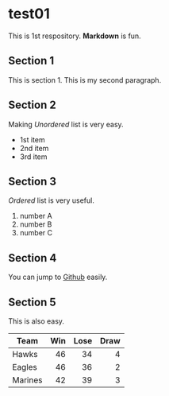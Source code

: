 # test01
 
This is 1st respository.
**Markdown** is fun.

## Section 1
This is section 1.
This is my second paragraph.

## Section 2
Making *Unordered* list is very easy.

* 1st item
* 2nd item
* 3rd item

## Section 3
*Ordered* list is very useful.

1. number A
1. number B
1. number C

## Section 4

You can jump to [Github](https://github.com) easily.

## Section 5

This is also easy.

|Team   |Win | Lose | Draw |
|-------|---:|-----:|-----:|
|Hawks  |  46|    34|     4|
|Eagles |  46|    36|     2|
|Marines|  42|    39|     3|